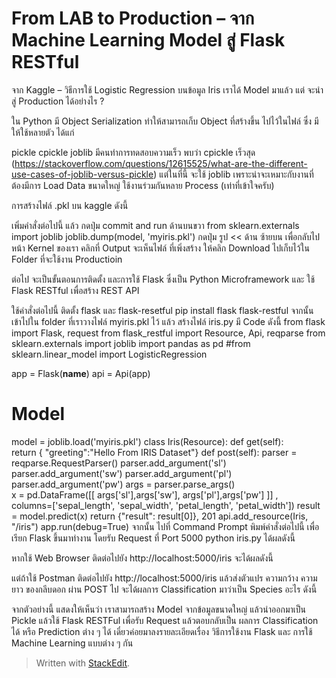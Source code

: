 
From LAB to Production – จาก Machine Learning Model สู่ Flask RESTful
===

จาก Kaggle – วิธีการใช้ Logistic Regression บนข้อมูล Iris เราได้ Model มาแล้ว แต่ จะนำสู่ Production ได้อย่างไร ?

ใน Python มี Object Serialization ทำให้สามารถเก็บ Object ที่สร้างขึ้น ไปไว้ในไฟล์ ซึ่ง มีให้ใช้หลายตัว ได้แก่

pickle
cpickle
joblib
มีคนทำการทดสอบความเร็ว พบว่า cpickle เร็วสุด (https://stackoverflow.com/questions/12615525/what-are-the-different-use-cases-of-joblib-versus-pickle) แต่ในที่นี้ จะใช้ joblib เพราะน่าจะเหมาะกับงานที่ต้องมีการ Load Data ขนาดใหญ่ ใช้งานร่วมกันหลาย Process (เท่าที่เข้าใจครับ)

การสร้างไฟล์ .pkl บน kaggle ดังนี้

เพิ่มคำสั่งต่อไปนี้ แล้ว กดปุ่ม commit and run ด้านบนขวา
from sklearn.externals import joblib
joblib.dump(model, 'myiris.pkl')
กดปุ่ม รูป << ด้าน ซ้ายบน เพื่อกลับไป หน้า Kernel ของเรา คลิกที่ Output จะเห็นไฟล์ ที่เพิ่งสร้าง ให้คลิก Download ไปเก็บไว้ใน Folder ที่จะใช้งาน Productioin

ต่อไป จะเป็นขั้นตอนการติดตั้ง และการใช้ Flask ซึ่งเป็น Python Microframework  และ ใช้ Flask RESTful เพื่อสร้าง REST API

ใช้คำสั่งต่อไปนี้ ติดตั้ง flask และ flask-resetful
pip install flask flask-restful
จากนั้น เข้าไปใน folder ที่เราวางไฟล์ myiris.pkl ไว้ แล้ว สร้างไฟล์ iris.py มี Code ดังนี้
from flask import Flask, request
from flask_restful import Resource, Api, reqparse
from sklearn.externals import joblib
import pandas as pd
#from sklearn.linear_model import LogisticRegression

app = Flask(__name__)
api = Api(app)

# Model
model = joblib.load('myiris.pkl')
class Iris(Resource):
    def get(self):        
        return { "greeting":"Hello From IRIS Dataset"}
    def post(self):
        parser = reqparse.RequestParser()
        parser.add_argument('sl')
        parser.add_argument('sw')
        parser.add_argument('pl')
        parser.add_argument('pw')
        args = parser.parse_args()        
        x = pd.DataFrame([[ args['sl'],args['sw'], args['pl'],args['pw'] ]] ,\
            columns=['sepal_length', 'sepal_width', 'petal_length', 'petal_width'])
        result = model.predict(x)
        return {"result": result[0]}, 201
api.add_resource(Iris, "/iris")
app.run(debug=True)
จากนั้น ไปที่ Command Prompt พิมพ์คำสั่งต่อไปนี้ เพื่อเรียก Flask ขึ้นมาทำงาน โดยรับ Request ที่ Port 5000
python iris.py
ได้ผลดังนี้


หากใช้ Web Browser ติดต่อไปยัง http://localhost:5000/iris จะได้ผลดังนี้

แต่ถ้าใช้ Postman ติดต่อไปยัง http://localhost:5000/iris แล้วส่งตัวแปร ความกว้าง ความยาว ของกลีบดอก ผ่าน POST ไป จะได้ผลการ Classification มาว่าเป็น Species อะไร ดังนี้

จากตัวอย่างนี้ แสดงให้เห็นว่า เราสามารถสร้าง Model จากข้อมูลขนาดใหญ่ แล้วนำออกมาเป็น Pickle แล้วใช้ Flask RESTFul เพื่อรับ Request แล้วตอบกลับเป็น ผลการ Classification ได้ หรือ Prediction ต่าง ๆ ได้
เดี๋ยวค่อยมาลงรายละเอียดเรื่อง วิธีการใช้งาน Flask และ การใช้ Machine Learning แบบต่าง ๆ กัน

> Written with [StackEdit](https://sysadmin.psu.ac.th/2018/07/23/from-lab-to-production-with-flask-restful/).
<!--stackedit_data:
eyJoaXN0b3J5IjpbNTkzNDc3MjAwXX0=
-->